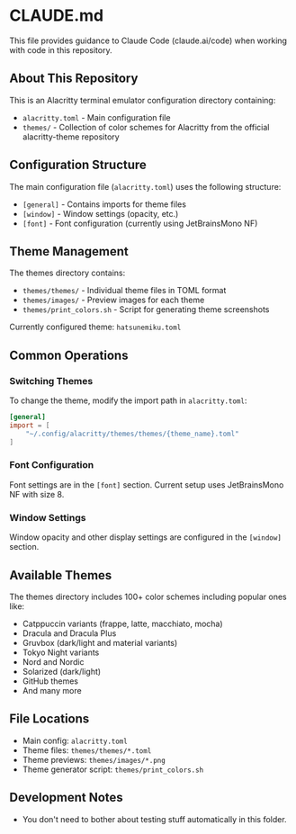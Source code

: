 # CLAUDE.md

This file provides guidance to Claude Code (claude.ai/code) when working with code in this repository.

## About This Repository

This is an Alacritty terminal emulator configuration directory containing:
- `alacritty.toml` - Main configuration file
- `themes/` - Collection of color schemes for Alacritty from the official alacritty-theme repository

## Configuration Structure

The main configuration file (`alacritty.toml`) uses the following structure:
- `[general]` - Contains imports for theme files
- `[window]` - Window settings (opacity, etc.)
- `[font]` - Font configuration (currently using JetBrainsMono NF)

## Theme Management

The themes directory contains:
- `themes/themes/` - Individual theme files in TOML format
- `themes/images/` - Preview images for each theme
- `themes/print_colors.sh` - Script for generating theme screenshots

Currently configured theme: `hatsunemiku.toml`

## Common Operations

### Switching Themes
To change the theme, modify the import path in `alacritty.toml`:
```toml
[general]
import = [
    "~/.config/alacritty/themes/themes/{theme_name}.toml"
]
```

### Font Configuration
Font settings are in the `[font]` section. Current setup uses JetBrainsMono NF with size 8.

### Window Settings
Window opacity and other display settings are configured in the `[window]` section.

## Available Themes

The themes directory includes 100+ color schemes including popular ones like:
- Catppuccin variants (frappe, latte, macchiato, mocha)
- Dracula and Dracula Plus
- Gruvbox (dark/light and material variants)
- Tokyo Night variants
- Nord and Nordic
- Solarized (dark/light)
- GitHub themes
- And many more

## File Locations

- Main config: `alacritty.toml`
- Theme files: `themes/themes/*.toml`
- Theme previews: `themes/images/*.png`
- Theme generator script: `themes/print_colors.sh`

## Development Notes

- You don't need to bother about testing stuff automatically in this folder.